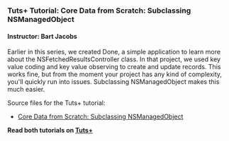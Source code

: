 ### Tuts+ Tutorial: Core Data from Scratch: Subclassing NSManagedObject

#### Instructor: Bart Jacobs

Earlier in this series, we created Done, a simple application to learn more about the NSFetchedResultsController class. In that project, we used key value coding and key value observing to create and update records. This works fine, but from the moment your project has any kind of complexity, you'll quickly run into issues. Subclassing NSManagedObject makes this much easier.

Source files for the Tuts+ tutorial:
+ [Core Data from Scratch: Subclassing NSManagedObject](https://code.tutsplus.com/tutorials/core-data-from-scratch-subclassing-nsmanagedobject--cms-21880)

**Read both tutorials on [Tuts+](https://code.tutsplus.com)**
